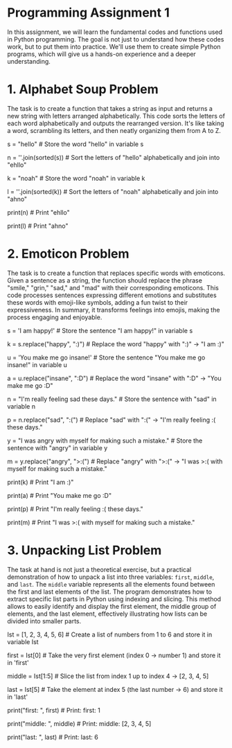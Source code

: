 # Programming Assignment 1
In this assignment, we will learn the fundamental codes and functions used in Python programming. The goal is not just to understand how these codes work, but to put them into practice. We'll use them to create simple Python programs, which will give us a hands-on experience and a deeper understanding. 


# 1. Alphabet Soup Problem

The task is to create a function that takes a string as input and returns a new string with letters arranged alphabetically. 
This code sorts the letters of each word alphabetically and outputs the rearranged version. 
It's like taking a word, scrambling its letters, and then neatly organizing them from A to Z.

s = "hello"               # Store the word "hello" in variable s

n = ''.join(sorted(s))   # Sort the letters of "hello" alphabetically and join into "ehllo"

k = "noah"               # Store the word "noah" in variable k

l = ''.join(sorted(k))    # Sort the letters of "noah" alphabetically and join into "ahno"

print(n)                 # Print "ehllo"

print(l)                 # Print "ahno"


# 2. Emoticon Problem

 The task is to create a function that replaces specific words with emoticons. 
 Given a sentence as a string, the function should replace the phrase "smile," "grin," "sad," and "mad" with their corresponding emoticons. 
 This code processes sentences expressing different emotions and substitutes these words with emoji-like symbols, adding a fun twist 
 to their expressiveness. In summary, it transforms feelings into emojis, making the process engaging and enjoyable.

s = 'I am happy!'                                  #  Store the sentence "I am happy!" in variable s

k = s.replace("happy", ":)")                       #  Replace the word "happy" with ":)" → "I am :)"

u = 'You make me go insane!'                       #  Store the sentence "You make me go insane!" in variable u

a = u.replace("insane", ":D")                      #  Replace the word "insane" with ":D" → "You make me go :D"

n = "I'm really feeling sad these days."           #  Store the sentence with "sad" in variable n

p = n.replace("sad", ":(")                          # Replace "sad" with ":(" → "I'm really feeling :( these days."

y = "I was angry with myself for making such a mistake."  # Store the sentence with "angry" in variable y

m = y.replace("angry", ">:(")                       # Replace "angry" with ">:(" → "I was >:( with myself for making such a mistake."

print(k)                                            # Print "I am :)"

print(a)                                            # Print "You make me go :D"

print(p)                                           #  Print "I'm really feeling :( these days."

print(m)                                            # Print "I was >:( with myself for making such a mistake."


# 3. Unpacking List Problem

 The task at hand is not just a theoretical exercise, but a practical demonstration of how to unpack a list into three variables: 
 `first`, `middle`, and `last`. The `middle` variable represents all the elements found between the first and last elements of the list. 
 The program demonstrates how to extract specific list parts in Python using indexing and slicing. 
 This method allows to easily identify and display the first element, the middle group of elements, and the last element, 
 effectively illustrating how lists can be divided into smaller parts.

Ist = [1, 2, 3, 4, 5, 6]     # Create a list of numbers from 1 to 6 and store it in variable Ist

first = Ist[0]               # Take the very first element (index 0 → number 1) and store it in 'first'

middle = Ist[1:5]             # Slice the list from index 1 up to index 4 → [2, 3, 4, 5]

last = Ist[5]                 # Take the element at index 5 (the last number → 6) and store it in 'last'

print("first: ", first)       # Print: first:  1

print("middle: ", middle)     # Print: middle:  [2, 3, 4, 5]

print("last: ", last)         # Print: last:  6
